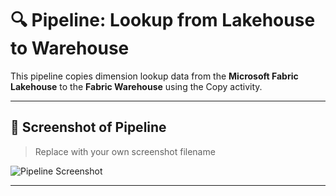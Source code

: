# 🔍 Pipeline: Lookup from Lakehouse to Warehouse
 
This pipeline copies dimension lookup data from the **Microsoft Fabric Lakehouse** to the **Fabric Warehouse** using the Copy activity.
 
---
 
## 📸 Screenshot of Pipeline
 
> Replace with your own screenshot filename
 
![Pipeline Screenshot](![image](https://github.com/user-attachments/assets/18577ad1-e776-4a42-8323-195171645314))
 
---
